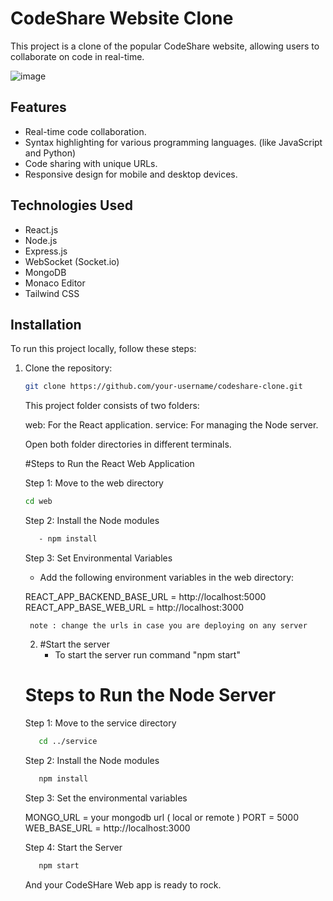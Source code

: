 
# CodeShare Website Clone

This project is a clone of the popular CodeShare website, allowing users to collaborate on code in real-time.

![image](https://github.com/chinmaya-kumar-behera/codeshare/assets/101429530/dedab3a8-dc1c-4b0f-b0a1-4367efee1eeb)


## Features

- Real-time code collaboration.
- Syntax highlighting for various programming languages. (like JavaScript and Python)
- Code sharing with unique URLs.
- Responsive design for mobile and desktop devices.

## Technologies Used

- React.js
- Node.js
- Express.js
- WebSocket (Socket.io)
- MongoDB
- Monaco Editor
- Tailwind CSS

## Installation

To run this project locally, follow these steps:

1. Clone the repository:

   ```bash
   git clone https://github.com/your-username/codeshare-clone.git

   ```

   This project folder consists of two folders:

      web: For the React application.
      service: For managing the Node server.
   
   
   Open both folder directories in different terminals.
   
   #Steps to Run the React Web Application
   
   Step 1: Move to the web directory

   ```bash
   cd web
   ```

        
   Step 2: Install the Node modules
   ```bash
      - npm install
   ```
  
   Step 3: Set Environmental Variables
     - Add the following environment variables in the web directory:
      
      REACT_APP_BACKEND_BASE_URL = http://localhost:5000
      REACT_APP_BASE_WEB_URL = http://localhost:3000

        note : change the urls in case you are deploying on any server

   2. #Start the server
      - To start the server run command "npm start"
     
   
   # Steps to Run the Node Server
   
   Step 1: Move to the service directory
   ```bash
      cd ../service
   ```

   Step 2: Install the Node modules
   ```bash
      npm install
   ```
   Step 3: Set the environmental variables

      MONGO_URL = your mongodb url ( local or remote )
      PORT = 5000
      WEB_BASE_URL = http://localhost:3000

   Step 4: Start the Server
   ```bash
      npm start
   ```
   And your CodeSHare Web app is ready to rock.


   
   

   
   







   
